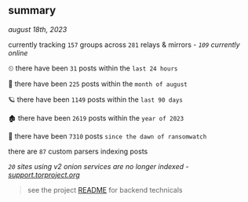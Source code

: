 
## summary
_august 18th, 2023_

currently tracking `157` groups across `281` relays & mirrors - _`109` currently online_

⏲ there have been `31` posts within the `last 24 hours`

🦈 there have been `225` posts within the `month of august`

🪐 there have been `1149` posts within the `last 90 days`

🏚 there have been `2619` posts within the `year of 2023`

🦕 there have been `7310` posts `since the dawn of ransomwatch`

there are `87` custom parsers indexing posts

_`20` sites using v2 onion services are no longer indexed - [support.torproject.org](https://support.torproject.org/onionservices/v2-deprecation/)_

> see the project [README](https://github.com/joshhighet/ransomwatch#ransomwatch--) for backend technicals

